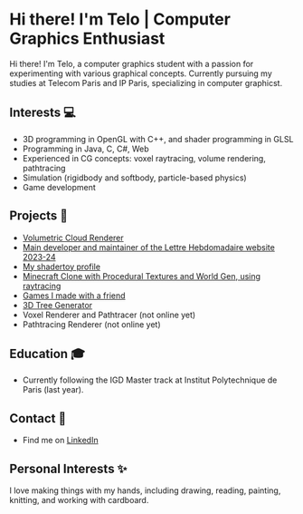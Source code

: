 # Hi there! I'm Telo | Computer Graphics Enthusiast

Hi there! I'm Telo, a computer graphics student with a passion for experimenting with various graphical concepts. Currently pursuing my studies at Telecom Paris and IP Paris, specializing in computer graphicst.

## Interests 💻
- 3D programming in OpenGL with C++, and shader programming in GLSL
- Programming in Java, C, C#, Web
- Experienced in CG concepts: voxel raytracing, volume rendering, pathtracing
- Simulation (rigidbody and softbody, particle-based physics)
- Game development

## Projects 🚀
- [Volumetric Cloud Renderer](https://github.com/StormCreeper/Volumetric-Cloud-Rendering)
- [Main developer and maintainer of the Lettre Hebdomadaire website 2023-24](lh.rezel.net)
- [My shadertoy profile](https://www.shadertoy.com/user/StormCreeper)
- [Minecraft Clone with Procedural Textures and World Gen, using raytracing](https://github.com/StormCreeper/Minecraft-Raytracing)
- [Games I made with a friend](https://alt404.itch.io/)
- [3D Tree Generator](https://github.com/StormCreeper/Tree-Generator)
- Voxel Renderer and Pathtracer (not online yet)
- Pathtracing Renderer (not online yet)

## Education 🎓
- Currently following the IGD Master track at Institut Polytechnique de Paris (last year).

## Contact 📧
- Find me on [LinkedIn](https://www.linkedin.com/in/telo-philippe)

## Personal Interests ✨
I love making things with my hands, including drawing, reading, painting, knitting, and working with cardboard.
